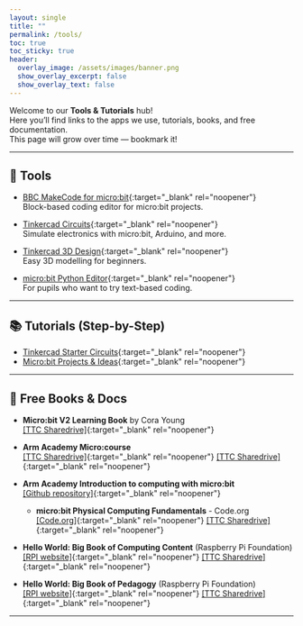 ```yaml
---
layout: single
title: ""
permalink: /tools/
toc: true
toc_sticky: true
header:
  overlay_image: /assets/images/banner.png
  show_overlay_excerpt: false
  show_overlay_text: false
---
```


Welcome to our **Tools & Tutorials** hub!  
Here you’ll find links to the apps we use, tutorials, books, and free documentation.  
This page will grow over time — bookmark it!

---

## 🔧 Tools

- [BBC MakeCode for micro:bit](https://makecode.microbit.org){:target="_blank" rel="noopener"}  
  Block-based coding editor for micro:bit projects.

- [Tinkercad Circuits](https://www.tinkercad.com/circuits){:target="_blank" rel="noopener"}  
  Simulate electronics with micro:bit, Arduino, and more.

- [Tinkercad 3D Design](https://www.tinkercad.com/3d-design){:target="_blank" rel="noopener"}  
  Easy 3D modelling for beginners.

- [micro:bit Python Editor](https://python.microbit.org/){:target="_blank" rel="noopener"}  
  For pupils who want to try text-based coding.

---

## 📚 Tutorials (Step-by-Step)

- [Tinkercad Starter Circuits](https://www.tinkercad.com/learn/circuits){:target="_blank" rel="noopener"}  
- [Micro:bit Projects & Ideas](https://microbit.org/projects/make-it-code-it/){:target="_blank" rel="noopener"}  

---

## 📖 Free Books & Docs

- **Micro:bit V2 Learning Book** by Cora Young   
  [[TTC Sharedrive]](https://drive.google.com/file/d/1XLkU2YoNfRceLK_6HlpHcmtKa_EW-Sbw/view?usp=drive_link){:target="_blank" rel="noopener"}

- **Arm Academy Micro:course**   
  [[TTC Sharedrive]](https://code.org/maker/assets/CSF-Booklet-Course-E-July23.pdf){:target="_blank" rel="noopener"}
  [[TTC Sharedrive]](https://drive.google.com/file/d/1J0haIpxT91FnPdrZyKiGYsprHya9Q3Nh/view?usp=drive_link){:target="_blank" rel="noopener"}

- **Arm Academy Introduction to computing with micro:bit**   
  [[Github repository]](https://github.com/arm-university/Introduction-to-Computing-with-microbit){:target="_blank" rel="noopener"}

  - **micro:bit Physical Computing Fundamentals** - Code.org   
  [[Code.org]](https://github.com/arm-university/micro-course){:target="_blank" rel="noopener"}
  [[TTC Sharedrive]](https://drive.google.com/file/d/1B4Kuq8CdvplmV3JcjlQWNlYLyQ32foIu/view?usp=drive_link){:target="_blank" rel="noopener"}

- **Hello World: Big Book of Computing Content** (Raspberry Pi Foundation)  
  [[RPI website]](https://www.raspberrypi.org/hello-world/issues/the-big-book-of-computing-content){:target="_blank" rel="noopener"}
  [[TTC Sharedrive]](https://drive.google.com/file/d/1SuAj_rpmU2N-0TSW9Vws5-YMHrqSv8N-/view?usp=drive_link){:target="_blank" rel="noopener"}

- **Hello World: Big Book of Pedagogy** (Raspberry Pi Foundation)   
  [[RPI website]](https://www.raspberrypi.org/hello-world/issues/the-big-book-of-computing-pedagogy){:target="_blank" rel="noopener"}
  [[TTC Sharedrive]](https://drive.google.com/file/d/1CsAMgwc0oMCtxVu-nNnNFTI2o6VmF_iS/view?usp=drive_link){:target="_blank" rel="noopener"}


---

